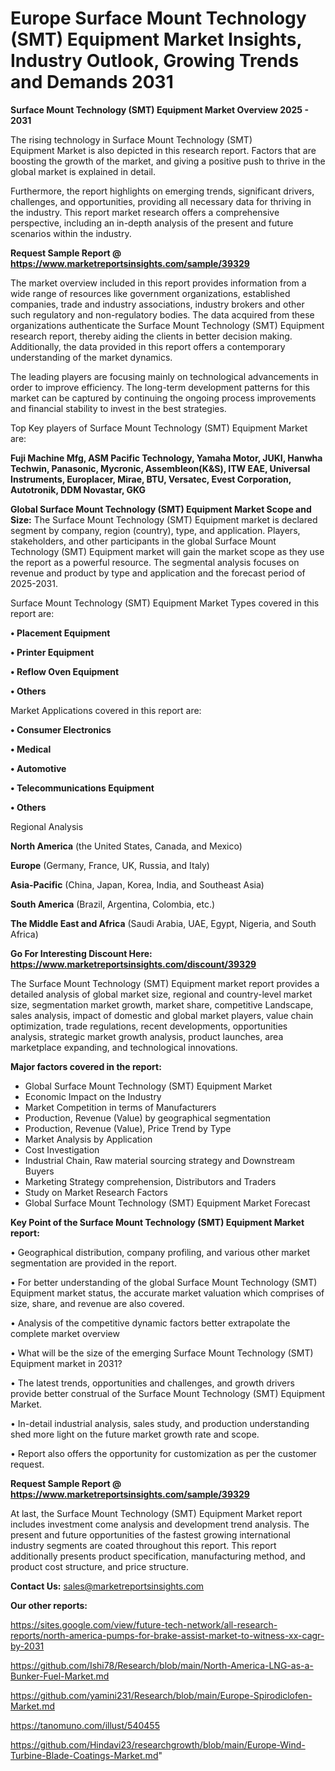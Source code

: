 # Europe Surface Mount Technology (SMT) Equipment Market Insights, Industry Outlook, Growing Trends and Demands 2031

<Strong> Surface Mount Technology (SMT) Equipment Market Overview 2025 - 2031</strong>

The rising technology in Surface Mount Technology (SMT) Equipment Market is also depicted in this research report. Factors that are boosting the growth of the market, and giving a positive push to thrive in the global market is explained in detail.

Furthermore, the report highlights on emerging trends, significant drivers, challenges, and opportunities, providing all necessary data for thriving in the industry. This report market research offers a comprehensive perspective, including an in-depth analysis of the present and future scenarios within the industry.

<strong>Request Sample Report @ <a href=https://www.marketreportsinsights.com/sample/39329>https://www.marketreportsinsights.com/sample/39329</a></strong>

The market overview included in this report provides information from a wide range of resources like government organizations, established companies, trade and industry associations, industry brokers and other such regulatory and non-regulatory bodies. The data acquired from these organizations authenticate the Surface Mount Technology (SMT) Equipment research report, thereby aiding the clients in better decision making. Additionally, the data provided in this report offers a contemporary understanding of the market dynamics.

The leading players are focusing mainly on technological advancements in order to improve efficiency. The long-term development patterns for this market can be captured by continuing the ongoing process improvements and financial stability to invest in the best strategies.

Top Key players of Surface Mount Technology (SMT) Equipment Market are:

<strong>Fuji Machine Mfg, ASM Pacific Technology, Yamaha Motor, JUKI, Hanwha Techwin, Panasonic, Mycronic, Assembleon(K&S), ITW EAE, Universal Instruments, Europlacer, Mirae, BTU, Versatec, Evest Corporation, Autotronik, DDM Novastar, GKG</strong>

<strong><b>Global Surface Mount Technology (SMT) Equipment Market Scope and Size:</b></strong>
The Surface Mount Technology (SMT) Equipment market is declared segment by company, region (country), type, and application. Players, stakeholders, and other participants in the global Surface Mount Technology (SMT) Equipment market will gain the market scope as they use the report as a powerful resource. The segmental analysis focuses on revenue and product by type and application and the forecast period of 2025-2031.

Surface Mount Technology (SMT) Equipment Market Types covered in this report are:

<strong>•  Placement Equipment

•  Printer Equipment

•  Reflow Oven Equipment

•  Others</strong>

Market Applications covered in this report are:

<strong>•  Consumer Electronics

•  Medical

•  Automotive

•  Telecommunications Equipment

•  Others</strong> 

Regional Analysis

<strong>North America</strong> (the United States, Canada, and Mexico)

<strong>Europe</strong> (Germany, France, UK, Russia, and Italy)

<strong>Asia-Pacific</strong> (China, Japan, Korea, India, and Southeast Asia)

<strong>South America</strong> (Brazil, Argentina, Colombia, etc.)

<strong>The Middle East and Africa</strong> (Saudi Arabia, UAE, Egypt, Nigeria, and South Africa)

<strong>Go For Interesting Discount Here: <a href=https://www.marketreportsinsights.com/discount/39329>https://www.marketreportsinsights.com/discount/39329</a></strong>

The Surface Mount Technology (SMT) Equipment market report provides a detailed analysis of global market size, regional and country-level market size, segmentation market growth, market share, competitive Landscape, sales analysis, impact of domestic and global market players, value chain optimization, trade regulations, recent developments, opportunities analysis, strategic market growth analysis, product launches, area marketplace expanding, and technological innovations.

<strong><b>Major factors covered in the report:</b></strong>
<ul>
  <li>Global Surface Mount Technology (SMT) Equipment Market </li>
  <li>Economic Impact on the Industry</li>
  <li>Market Competition in terms of Manufacturers</li>
  <li>Production, Revenue (Value) by geographical segmentation</li>
  <li>Production, Revenue (Value), Price Trend by Type</li>
  <li>Market Analysis by Application</li>
  <li>Cost Investigation</li>
  <li>Industrial Chain, Raw material sourcing strategy and Downstream Buyers</li>
  <li>Marketing Strategy comprehension, Distributors and Traders</li>
  <li>Study on Market Research Factors</li>
  <li>Global Surface Mount Technology (SMT) Equipment Market Forecast</li>
</ul>

<strong><b>Key Point of the Surface Mount Technology (SMT) Equipment Market report:</b></strong>

• Geographical distribution, company profiling, and various other market segmentation are provided in the report.

• For better understanding of the global Surface Mount Technology (SMT) Equipment market status, the accurate market valuation which comprises of size, share, and revenue are also covered.

• Analysis of the competitive dynamic factors better extrapolate the complete market overview

• What will be the size of the emerging Surface Mount Technology (SMT) Equipment market in 2031?

• The latest trends, opportunities and challenges, and growth drivers provide better construal of the Surface Mount Technology (SMT) Equipment Market.

• In-detail industrial analysis, sales study, and production understanding shed more light on the future market growth rate and scope.

• Report also offers the opportunity for customization as per the customer request.

<strong>Request Sample Report @ <a href=https://www.marketreportsinsights.com/sample/39329>https://www.marketreportsinsights.com/sample/39329</a></strong>

At last, the Surface Mount Technology (SMT) Equipment Market report includes investment come analysis and development trend analysis. The present and future opportunities of the fastest growing international industry segments are coated throughout this report. This report additionally presents product specification, manufacturing method, and product cost structure, and price structure.

<strong>Contact Us:</strong>
sales@marketreportsinsights.com

<strong>Our other reports:</strong>

<a href=https://sites.google.com/view/future-tech-network/all-research-reports/north-america-pumps-for-brake-assist-market-to-witness-xx-cagr-by-2031>https://sites.google.com/view/future-tech-network/all-research-reports/north-america-pumps-for-brake-assist-market-to-witness-xx-cagr-by-2031</a>

<a href=https://github.com/Ishi78/Research/blob/main/North-America-LNG-as-a-Bunker-Fuel-Market.md>https://github.com/Ishi78/Research/blob/main/North-America-LNG-as-a-Bunker-Fuel-Market.md</a>

<a href=https://github.com/yamini231/Research/blob/main/Europe-Spirodiclofen-Market.md>https://github.com/yamini231/Research/blob/main/Europe-Spirodiclofen-Market.md</a>

<a href=https://tanomuno.com/illust/540455>https://tanomuno.com/illust/540455</a>

<a href=https://github.com/Hindavi23/researchgrowth/blob/main/Europe-Wind-Turbine-Blade-Coatings-Market.md>https://github.com/Hindavi23/researchgrowth/blob/main/Europe-Wind-Turbine-Blade-Coatings-Market.md</a>"
